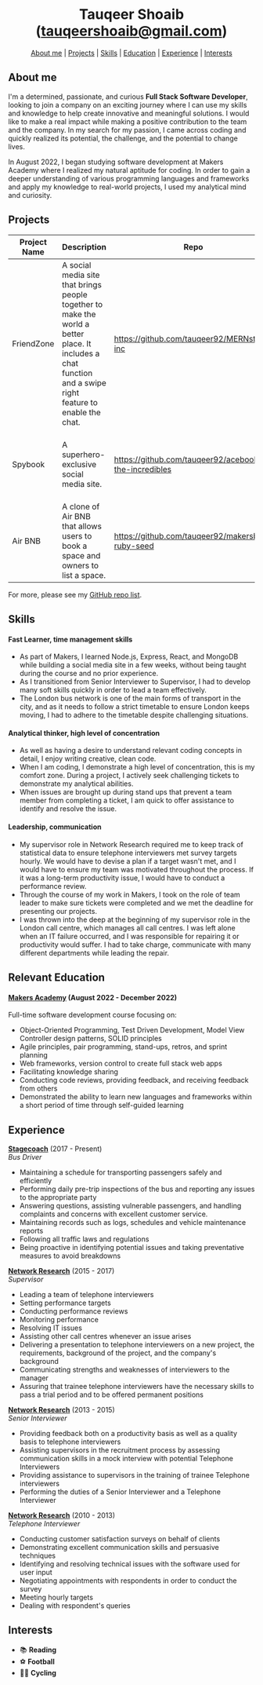 <div align="center">

# Tauqeer Shoaib (tauqeershoaib@gmail.com)


[About me](#about_me) | [Projects](#projects) | [Skills](#skills) | [Education](#education) | [Experience](#experience) | [Interests](#interests)

</div>

## <a name="about_me">About me</a>

I'm a determined, passionate, and curious **Full Stack Software Developer**, looking to join a company on an exciting journey where I can use my skills and knowledge to help create innovative and meaningful solutions. I would like to make a real impact while making a positive contribution to the team and the company.
In my search for my passion, I came across coding and quickly realized its potential, the challenge, and the potential to change lives.

In August 2022, I began studying software development at Makers Academy where I realized my natural aptitude for coding. In order to gain a deeper understanding of various programming languages and frameworks and apply my knowledge to real-world projects, I used my analytical mind and curiosity.



## <a name="projects">Projects</a>

| Project Name   | Description | Repo | Technologies |
|---        |---          |---   |---           |
| FriendZone| A social media site that brings people together to make the world a better place. It includes a chat function and a swipe right feature to enable the chat. | https://github.com/tauqeer92/MERNsters-inc| Javascript, MongoDB, Express, React, Node.js, Firebase, Jest, Cypress |
| Spybook | A superhero-exclusive social media site. |https://github.com/tauqeer92/acebook-the-incredibles| Javascript, Mongodb, Express, React, Node.js, Firebase, Jest | 
| Air BNB | A clone of Air BNB that allows users to book a space and owners to list a space. | https://github.com/tauqeer92/makersbnb-ruby-seed | Ruby, Postgresql, HTML, CSS, SQL, RSpec |

For more, please see my [GitHub repo list](https://github.com/tauqeer92?tab=repositories).

## <a name="skills">Skills</a>

#### Fast Learner, time management skills ####
- As part of Makers, I learned Node.js, Express, React, and MongoDB while building a social media site in a few weeks, without being taught during the course and no prior experience. 
- As I transitioned from Senior Interviewer to Supervisor, I had to develop many soft skills quickly in order to lead a team effectively.
- The London bus network is one of the main forms of transport in the city, and as it needs to follow a strict timetable to ensure London keeps moving, I had to adhere to the timetable despite challenging situations.

#### Analytical thinker, high level of concentration ####
- As well as having a desire to understand relevant coding concepts in detail, I enjoy writing creative, clean code.
- When I am coding, I demonstrate a high level of concentration, this is my comfort zone. During a project, I actively seek challenging tickets to demonstrate my analytical abilities. 
- When issues are brought up during stand ups that prevent a team member from completing a ticket, I am quick to offer assistance to identify and resolve the issue.

#### Leadership, communication ####
- My supervisor role in Network Research required me to keep track of statistical data to ensure telephone interviewers met survey targets hourly. We would have to devise a plan if a target wasn't met, and I would have to ensure my team was motivated throughout the process. If it was a long-term productivity issue, I would have to conduct a performance review. 
- Through the course of my work in Makers, I took on the role of team leader to make sure tickets were completed and we met the deadline for presenting our projects.
- I was thrown into the deep at the beginning of my supervisor role in the London call centre, which manages all call centres. I was left alone when an IT failure occurred, and I was responsible for repairing it or productivity would suffer. I had to take charge, communicate with many different departments while leading the repair.

## <a name="education"> Relevant Education</a>

#### [Makers Academy](https://makers.tech/) (August 2022 - December 2022)

Full-time software development course focusing on:	
- Object-Oriented Programming, Test Driven Development, Model View Controller design patterns, SOLID principles
- Agile principles, pair programming, stand-ups, retros, and sprint planning
- Web frameworks, version control to create full stack web apps
- Facilitating knowledge sharing
- Conducting code reviews, providing feedback, and receiving feedback from others
- Demonstrated the ability to learn new languages and frameworks within a short period of time through self-guided learning

## <a name="experience">Experience</a>

**[Stagecoach](https://www.stagecoachbus.com)** (2017 - Present)    
*Bus Driver*
- Maintaining a schedule for transporting passengers safely and efficiently
- Performing daily pre-trip inspections of the bus and reporting any issues to the appropriate party
- Answering questions, assisting vulnerable passengers, and handling complaints and concerns with excellent customer service.
- Maintaining records such as logs, schedules and vehicle maintenance reports
- Following all traffic laws and regulations
- Being proactive in identifying potential issues and taking preventative measures to avoid breakdowns


**[Network Research](https://www.thisismotif.com)** (2015 - 2017)    
*Supervisor*  
- Leading a team of telephone interviewers
- Setting performance targets
- Conducting performance reviews
- Monitoring performance
- Resolving IT issues
- Assisting other call centres whenever an issue arises
- Delivering a presentation to telephone interviewers on a new project, the requirements, background of the project, and the company's background 
- Communicating strengths and weaknesses of interviewers to the manager
- Assuring that trainee telephone interviewers have the necessary skills to pass a trial period and to be offered permanent positions


**[Network Research](https://www.thisismotif.com)** (2013 - 2015)    
*Senior Interviewer*  
- Providing feedback both on a productivity basis as well as a quality basis to telephone interviewers
- Assisting supervisors in the recruitment process by assessing communication skills in a mock interview with potential Telephone Interviewers 
- Providing assistance to supervisors in the training of trainee Telephone interviewers
- Performing the duties of a Senior Interviewer and a Telephone Interviewer


**[Network Research](https://www.thisismotif.com)** (2010 - 2013)    
*Telephone Interviewer*  
- Conducting customer satisfaction surveys on behalf of clients
- Demonstrating excellent communication skills and persuasive techniques
- Identifying and resolving technical issues with the software used for user input
- Negotiating appointments with respondents in order to conduct the survey
- Meeting hourly targets
- Dealing with respondent's queries


## <a name="interests">Interests</a>
- 📚 **Reading** 
- ⚽️ **Football**
- 🚴‍♂️ **Cycling**
